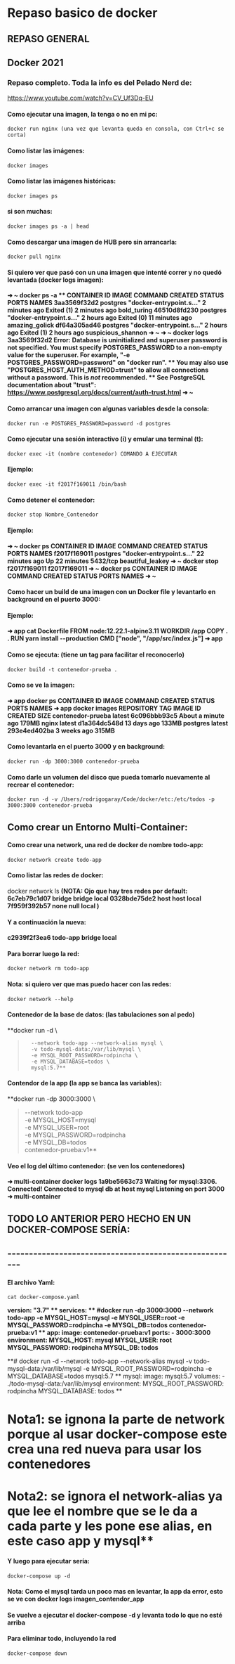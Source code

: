 # Repaso basico de docker
## REPASO GENERAL

## Docker 2021

### Repaso completo. Toda la info es del Pelado Nerd de:
https://www.youtube.com/watch?v=CV_Uf3Dq-EU


#### Como ejecutar una imagen, la tenga o no en mi pc:
`docker run nginx (una vez que levanta queda en consola, con Ctrl+c se corta)`

#### Como listar las imágenes:
`docker images`

#### Como listar las imágenes históricas:
`docker images ps`
#### si son muchas:
`docker images ps -a | head`

#### Como descargar una imagen de HUB pero sin arrancarla:
`docker pull nginx`

#### Si quiero ver que pasó con un una imagen que intenté correr y no quedó levantada (docker logs imagen):
**➜  ~ docker ps -a
**
CONTAINER ID   IMAGE      COMMAND                  CREATED         STATUS                      PORTS     NAMES
3aa3569f32d2   postgres   "docker-entrypoint.s…"   2 minutes ago   Exited (1) 2 minutes ago              bold_turing
46510d8fd230   postgres   "docker-entrypoint.s…"   2 hours ago     Exited (0) 11 minutes ago             amazing_golick
df64a305ad46   postgres   "docker-entrypoint.s…"   2 hours ago     Exited (1) 2 hours ago                suspicious_shannon
➜  ~
➜  ~ docker logs 3aa3569f32d2
Error: Database is uninitialized and superuser password is not specified.
       You must specify POSTGRES_PASSWORD to a non-empty value for the
       superuser. For example, "-e POSTGRES_PASSWORD=password" on "docker run".
**
       You may also use "POSTGRES_HOST_AUTH_METHOD=trust" to allow all
       connections without a password. This is *not* recommended.
**
       See PostgreSQL documentation about "trust":
       https://www.postgresql.org/docs/current/auth-trust.html
➜  ~**

#### Como arrancar una imagen con algunas variables desde la consola:
`docker run -e POSTGRES_PASSWORD=password -d postgres`

#### Como ejecutar una sesión interactivo (i) y emular una terminal (t):
`docker exec -it (nombre contenedor) COMANDO A EJECUTAR`
#### Ejemplo:
`docker exec -it f2017f169011 /bin/bash`

#### Como detener el contenedor:
`docker stop Nombre_Contenedor`
#### Ejemplo:
**➜  ~ docker ps
CONTAINER ID   IMAGE      COMMAND                  CREATED          STATUS          PORTS      NAMES
f2017f169011   postgres   "docker-entrypoint.s…"   22 minutes ago   Up 22 minutes   5432/tcp   beautiful_leakey
➜  ~ docker stop f2017f169011
f2017f169011
➜  ~ docker ps
CONTAINER ID   IMAGE     COMMAND   CREATED   STATUS    PORTS     NAMES
➜  ~**

#### Como hacer un build de una imagen con un Docker file y levantarlo en background en el puerto 3000:
#### Ejemplo:
**➜  app cat Dockerfile
FROM node:12.22.1-alpine3.11
WORKDIR /app
COPY . .
RUN yarn install --production
CMD ["node", "/app/src/index.js"]
➜  app**

#### Como se ejecuta: (tiene un tag para facilitar el reconocerlo)
`docker build -t contenedor-prueba .`

#### Como se ve la imagen:
**➜  app docker ps
CONTAINER ID   IMAGE     COMMAND   CREATED   STATUS    PORTS     NAMES
➜  app docker images
REPOSITORY          TAG       IMAGE ID       CREATED              SIZE
contenedor-prueba   latest    6c096bbb93c5   About a minute ago   179MB
nginx               latest    d1a364dc548d   13 days ago          133MB
postgres            latest    293e4ed402ba   3 weeks ago          315MB**

#### Como levantarla en el puerto 3000 y en background:
`docker run -dp 3000:3000 contenedor-prueba`

#### Como darle un volumen del disco que pueda tomarlo nuevamente al recrear el contenedor:
`docker run -d -v /Users/rodrigogaray/Code/docker/etc:/etc/todos -p 3000:3000 contenedor-prueba`

## Como crear un Entorno Multi-Container:

#### Como crear una network, una red de docker de nombre todo-app:
`docker network create todo-app`

#### Como listar las redes de docker:
docker network ls
**(NOTA: Ojo que hay tres redes por default:
6c7eb79c1d07   bridge     bridge    local
0328bde75de2   host       host      local
7f959f392b57   none       null      local  )**

#### Y a continuación la nueva:
**c2939f2f3ea6   todo-app   bridge    local**

#### Para borrar luego la red:
`docker network rm todo-app`

#### **Nota: si quiero ver que mas puedo hacer con las redes:**
`docker network --help`

#### Contenedor de la base de datos: (las tabulaciones son al pedo)
**docker run -d \
>       --network todo-app --network-alias mysql \
>       -v todo-mysql-data:/var/lib/mysql \
>       -e MYSQL_ROOT_PASSWORD=rodpincha \
>       -e MYSQL_DATABASE=todos \
>       mysql:5.7**

#### Contendor de la app (la app se banca las variables):
**docker run -dp 3000:3000 \
> --network todo-app \
> -e MYSQL_HOST=mysql \
> -e MYSQL_USER=root \
> -e MYSQL_PASSWORD=rodpincha \
> -e MYSQL_DB=todos \
> contenedor-prueba:v1**

#### Veo el log del último contenedor: (se ven los contenedores)
**➜  multi-container docker logs 1a9be5663c73
Waiting for mysql:3306.
Connected!
Connected to mysql db at host mysql
Listening on port 3000
➜  multi-container**

## TODO LO ANTERIOR PERO HECHO EN UN DOCKER-COMPOSE SERÍA:
## ------------------------------------------------------

#### El archivo Yaml:

`cat docker-compose.yaml`

**version: "3.7"
**
services:
**
#docker run -dp 3000:3000 --network todo-app -e MYSQL_HOST=mysql -e MYSQL_USER=root -e MYSQL_PASSWORD=rodpincha -e MYSQL_DB=todos contenedor-prueba:v1
**
  app:
    image: contenedor-prueba:v1
    ports:
      - 3000:3000
    environment:
      MYSQL_HOST: mysql
      MYSQL_USER: root
      MYSQL_PASSWORD: rodpincha
      MYSQL_DB: todos**

**# docker run -d     --network todo-app --network-alias mysql     -v todo-mysql-data:/var/lib/mysql     -e MYSQL_ROOT_PASSWORD=rodpincha     -e MYSQL_DATABASE=todos     mysql:5.7
**
  mysql:
    image: mysql:5.7
    volumes:
      - ./todo-mysql-data:/var/lib/mysql
    environment:
      MYSQL_ROOT_PASSWORD: rodpincha
      MYSQL_DATABASE: todos
**
# Nota1: se ignona la parte de network porque al usar docker-compose este crea una red nueva para usar los contenedores
# Nota2: se ignora el network-alias ya que lee el nombre que se le da a cada parte y les pone ese alias, en este caso app y mysql**

#### Y luego para ejecutar sería:
`docker-compose up -d`

#### Nota: Como el mysql tarda un poco mas en levantar, la app da error, esto se ve con docker logs imagen_contendor_app
#### Se vuelve a ejecutar el docker-compose -d y levanta todo lo que no esté arriba

#### Para eliminar todo, incluyendo la red
`docker-compose down`

